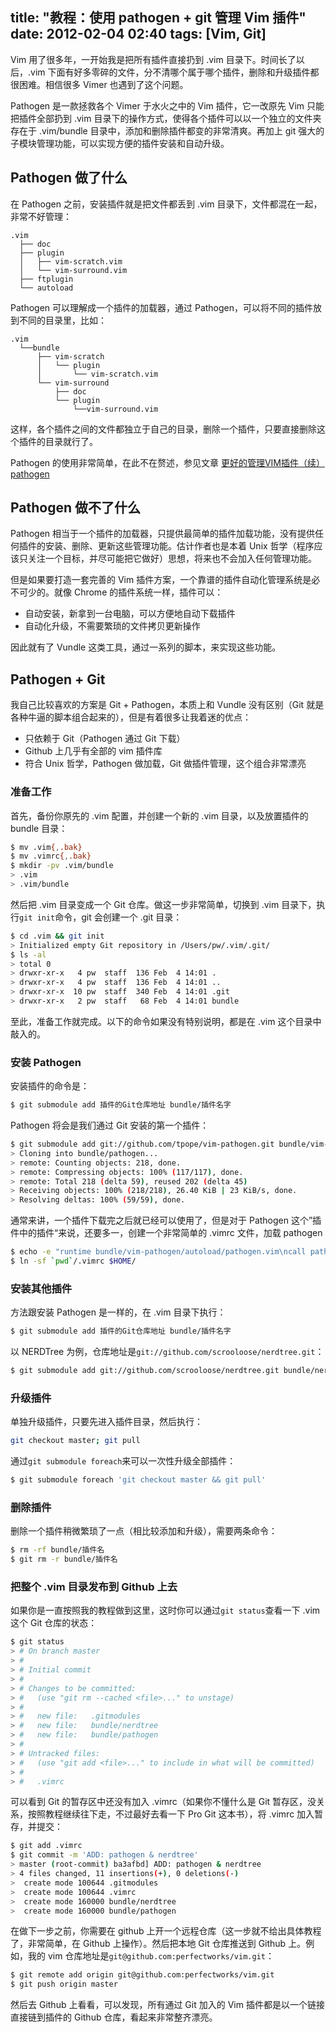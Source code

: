 title: "教程：使用 pathogen + git 管理 Vim 插件"
date: 2012-02-04 02:40
tags: [Vim, Git]
---

Vim 用了很多年，一开始我是把所有插件直接扔到 .vim 目录下。时间长了以后，.vim 下面有好多零碎的文件，分不清哪个属于哪个插件，删除和升级插件都很困难。相信很多 Vimer 也遇到了这个问题。

Pathogen 是一款拯救各个 Vimer 于水火之中的 Vim 插件，它一改原先 Vim 只能把插件全部扔到 .vim 目录下的操作方式，使得各个插件可以以一个独立的文件夹存在于 .vim/bundle 目录中，添加和删除插件都变的非常清爽。再加上 git 强大的子模块管理功能，可以实现方便的插件安装和自动升级。

<!-- more -->
## Pathogen 做了什么

在 Pathogen 之前，安装插件就是把文件都丢到 .vim 目录下，文件都混在一起，非常不好管理：

    .vim
      ├── doc
      ├── plugin
      │   ├── vim-scratch.vim
      │   └── vim-surround.vim
      ├── ftplugin
      └── autoload

Pathogen 可以理解成一个插件的加载器，通过 Pathogen，可以将不同的插件放到不同的目录里，比如：

    .vim
      └──bundle
          ├── vim-scratch
          │   └── plugin
          │       └── vim-scratch.vim
          └── vim-surround
              ├── doc
              └── plugin
                  └──vim-surround.vim

这样，各个插件之间的文件都独立于自己的目录，删除一个插件，只要直接删除这个插件的目录就行了。

Pathogen 的使用非常简单，在此不在赘述，参见文章 [更好的管理VIM插件（续） pathogen](http://blog.syndim.org/2011/08/13/vim-pathogen/)

## Pathogen 做不了什么

Pathogen 相当于一个插件的加载器，只提供最简单的插件加载功能，没有提供任何插件的安装、删除、更新这些管理功能。估计作者也是本着 Unix 哲学（程序应该只关注一个目标，并尽可能把它做好）思想，将来也不会加入任何管理功能。

但是如果要打造一套完善的 Vim 插件方案，一个靠谱的插件自动化管理系统是必不可少的。就像 Chrome 的插件系统一样，插件可以：

* 自动安装，新拿到一台电脑，可以方便地自动下载插件
* 自动化升级，不需要繁琐的文件拷贝更新操作

因此就有了 Vundle 这类工具，通过一系列的脚本，来实现这些功能。

## Pathogen + Git

我自己比较喜欢的方案是 Git + Pathogen，本质上和 Vundle 没有区别（Git 就是各种牛逼的脚本组合起来的），但是有着很多让我着迷的优点：

* 只依赖于 Git（Pathogen 通过 Git 下载）
* Github 上几乎有全部的 vim 插件库
* 符合 Unix 哲学，Pathogen 做加载，Git 做插件管理，这个组合非常漂亮

### 准备工作

首先，备份你原先的 .vim 配置，并创建一个新的 .vim 目录，以及放置插件的 bundle 目录：

``` bash
$ mv .vim{,.bak}
$ mv .vimrc{,.bak}
$ mkdir -pv .vim/bundle
> .vim
> .vim/bundle
```

然后把 .vim 目录变成一个 Git 仓库。做这一步非常简单，切换到 .vim 目录下，执行``git init``命令，git 会创建一个 .git 目录：

``` bash
$ cd .vim && git init
> Initialized empty Git repository in /Users/pw/.vim/.git/
$ ls -al
> total 0
> drwxr-xr-x   4 pw  staff  136 Feb  4 14:01 .
> drwxr-xr-x   4 pw  staff  136 Feb  4 14:01 ..
> drwxr-xr-x  10 pw  staff  340 Feb  4 14:01 .git
> drwxr-xr-x   2 pw  staff   68 Feb  4 14:01 bundle
```

至此，准备工作就完成。以下的命令如果没有特别说明，都是在 .vim 这个目录中敲入的。

### 安装 Pathogen

安装插件的命令是：

``` bash
$ git submodule add 插件的Git仓库地址 bundle/插件名字
```

Pathogen 将会是我们通过 Git 安装的第一个插件：

``` bash
$ git submodule add git://github.com/tpope/vim-pathogen.git bundle/vim-pathogen
> Cloning into bundle/pathogen...
> remote: Counting objects: 218, done.
> remote: Compressing objects: 100% (117/117), done.
> remote: Total 218 (delta 59), reused 202 (delta 45)
> Receiving objects: 100% (218/218), 26.40 KiB | 23 KiB/s, done.
> Resolving deltas: 100% (59/59), done.
```

通常来讲，一个插件下载完之后就已经可以使用了，但是对于 Pathogen 这个”插件中的插件“来说，还要多一，创建一个非常简单的 .vimrc 文件，加载 pathogen

``` bash
$ echo -e "runtime bundle/vim-pathogen/autoload/pathogen.vim\ncall pathogen#infect()\nHelptags" >> .vimrc
$ ln -sf `pwd`/.vimrc $HOME/
```

### 安装其他插件

方法跟安装 Pathogen 是一样的，在 .vim 目录下执行：

``` bash
$ git submodule add 插件的Git仓库地址 bundle/插件名字
```

以 NERDTree 为例，仓库地址是``git://github.com/scrooloose/nerdtree.git``：

``` bash
$ git submodule add git://github.com/scrooloose/nerdtree.git bundle/nerdtree
```

### 升级插件

单独升级插件，只要先进入插件目录，然后执行：

``` bash
git checkout master; git pull
```

通过``git submodule foreach``来可以一次性升级全部插件：

``` bash
$ git submodule foreach 'git checkout master && git pull'
```

### 删除插件

删除一个插件稍微繁琐了一点（相比较添加和升级），需要两条命令：

``` bash
$ rm -rf bundle/插件名
$ git rm -r bundle/插件名
```

### 把整个 .vim 目录发布到 Github 上去

如果你是一直按照我的教程做到这里，这时你可以通过``git status``查看一下 .vim 这个 Git 仓库的状态：

``` bash
$ git status
> # On branch master
> #
> # Initial commit
> #
> # Changes to be committed:
> #   (use "git rm --cached <file>..." to unstage)
> #
> #   new file:   .gitmodules
> #   new file:   bundle/nerdtree
> #   new file:   bundle/pathogen
> #
> # Untracked files:
> #   (use "git add <file>..." to include in what will be committed)
> #
> #   .vimrc
```

可以看到 Git 的暂存区中还没有加入 .vimrc（如果你不懂什么是 Git 暂存区，没关系，按照教程继续往下走，不过最好去看一下 Pro Git 这本书），将 .vimrc 加入暂存，并提交：

``` bash
$ git add .vimrc
$ git commit -m 'ADD: pathogen & nerdtree'
> master (root-commit) ba3afbd] ADD: pathogen & nerdtree
> 4 files changed, 11 insertions(+), 0 deletions(-)
>  create mode 100644 .gitmodules
>  create mode 100644 .vimrc
>  create mode 160000 bundle/nerdtree
>  create mode 160000 bundle/pathogen
```

在做下一步之前，你需要在 github 上开一个远程仓库（这一步就不给出具体教程了，非常简单，在 Github 上操作）。然后把本地 Git 仓库推送到 Github 上。例如，我的 vim 仓库地址是``git@github.com:perfectworks/vim.git``：

``` bash
$ git remote add origin git@github.com:perfectworks/vim.git
$ git push origin master
```

然后去 Github 上看看，可以发现，所有通过 Git 加入的 Vim 插件都是以一个链接直接链到插件的 Github 仓库，看起来非常整齐漂亮。
